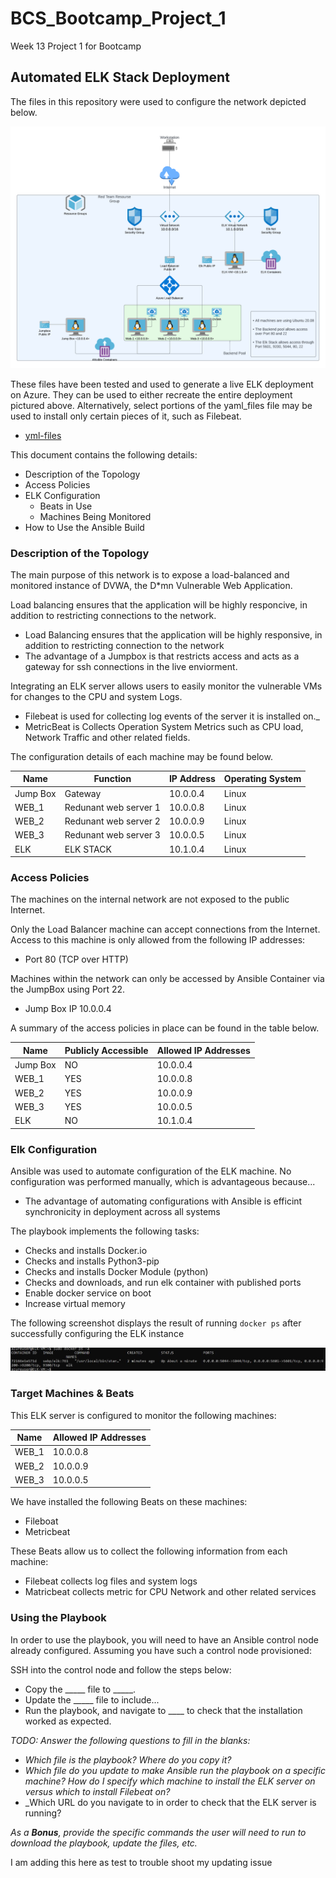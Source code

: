 # BCS_Bootcamp_Project_1
Week 13 Project 1 for Bootcamp

## Automated ELK Stack Deployment

The files in this repository were used to configure the network depicted below. 

![Project1_Diagram.png](https://github.com/Maximus-Meridius-SC/BCS_Bootcamp_Project_1/blob/main/Diagrams/Project1_Diagram.png)

These files have been tested and used to generate a live ELK deployment on Azure. They can be used to either recreate the entire deployment pictured above. Alternatively, select portions of the yaml_files file may be used to install only certain pieces of it, such as Filebeat.

  - [yml-files](https://github.com/Maximus-Meridius-SC/BCS_Bootcamp_Project_1/tree/main/Ansible/yml-files/yml-files)

This document contains the following details:
- Description of the Topology
- Access Policies
- ELK Configuration
  - Beats in Use
  - Machines Being Monitored
- How to Use the Ansible Build


### Description of the Topology

The main purpose of this network is to expose a load-balanced and monitored instance of DVWA, the D*mn Vulnerable Web Application.

Load balancing ensures that the application will be highly responcive, in addition to restricting connections to the network.
- Load Balancing ensures that the application will be highly responsive, in addition to restricting connection to the network
- The advantage of a Jumpbox is that restricts access and acts as a gateway for ssh connections in the live enviorment. 

Integrating an ELK server allows users to easily monitor the vulnerable VMs for changes to the CPU and system Logs.
- Filebeat is used for collecting log events of the server it is installed on._
- MetricBeat is Collects Operation System Metrics such as CPU load, Network Traffic and other related fields. 

The configuration details of each machine may be found below.

| Name     | Function              | IP Address | Operating System |
|----------|-----------------------|------------|------------------|
| Jump Box | Gateway               | 10.0.0.4   | Linux            |
| WEB_1    | Redunant web server 1 | 10.0.0.8   | Linux            |
| WEB_2    | Redunant web server 2 | 10.0.0.9   | Linux            |
| WEB_3    | Redunant web server 3 | 10.0.0.5   | Linux            |
| ELK      | ELK STACK             | 10.1.0.4   | Linux            |

### Access Policies

The machines on the internal network are not exposed to the public Internet. 

Only the Load Balancer machine can accept connections from the Internet. Access to this machine is only allowed from the following IP addresses:
- Port 80 (TCP over HTTP)

Machines within the network can only be accessed by Ansible Container via the JumpBox using Port 22.
- Jump Box IP 10.0.0.4

A summary of the access policies in place can be found in the table below.

| Name     | Publicly Accessible   | Allowed IP Addresses |
|----------|-----------------------|----------------------|
| Jump Box | NO                    | 10.0.0.4             |
| WEB_1    | YES                   | 10.0.0.8             |
| WEB_2    | YES                   | 10.0.0.9             |
| WEB_3    | YES                   | 10.0.0.5             |
| ELK      | NO                    | 10.1.0.4             |

### Elk Configuration

Ansible was used to automate configuration of the ELK machine. No configuration was performed manually, which is advantageous because...
- The advantage of automating configurations with Ansible is efficint synchronicity in deployment across all systems 

The playbook implements the following tasks:
- Checks and installs Docker.io
- Checks and installs Python3-pip
- Checks and installs Docker Module (python)
- Checks and downloads, and run elk container with published ports
- Enable docker service on boot
- Increase virtual memory 

The following screenshot displays the result of running `docker ps` after successfully configuring the ELK instance  

![Elk-container-screenshot.png](https://github.com/Maximus-Meridius-SC/BCS_Bootcamp_Project_1/blob/main/Diagrams/Elk-container-screenshot.png)

### Target Machines & Beats
This ELK server is configured to monitor the following machines:
 
  | Name     |Allowed IP Addresses |
  |----------|---------------------|
  | WEB_1    | 10.0.0.8            |
  | WEB_2    | 10.0.0.9            |
  | WEB_3    | 10.0.0.5            |

We have installed the following Beats on these machines:
- Fileboat
- Metricbeat

These Beats allow us to collect the following information from each machine:
- Filebeat collects log files and system logs
- Matricbeat collects metric for CPU Network and other related services 

### Using the Playbook
In order to use the playbook, you will need to have an Ansible control node already configured. Assuming you have such a control node provisioned: 

SSH into the control node and follow the steps below:
- Copy the _____ file to _____.
- Update the _____ file to include...
- Run the playbook, and navigate to ____ to check that the installation worked as expected.

_TODO: Answer the following questions to fill in the blanks:_
- _Which file is the playbook? Where do you copy it?_
- _Which file do you update to make Ansible run the playbook on a specific machine? How do I specify which machine to install the ELK server on versus which to install Filebeat on?_
- _Which URL do you navigate to in order to check that the ELK server is running?

_As a **Bonus**, provide the specific commands the user will need to run to download the playbook, update the files, etc._


I am adding this here as test to trouble shoot my updating issue 